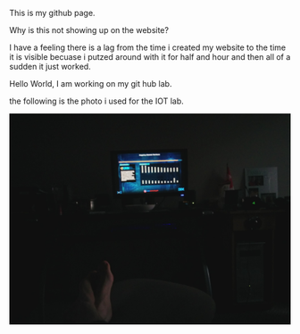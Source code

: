 This is my github page.

Why is this not showing up on the website?

I have a feeling there is a lag from the time i created my website to the time it is visible becuase i putzed around with it for half and hour and then all of a sudden it just worked.

Hello World, I am working on my git hub lab. 

the following is the photo i used for the IOT lab.

![image](presence.jpg)
